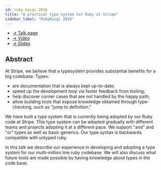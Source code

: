 ```yaml
---
id: ruby-kaigi-2018
title: "A practical type system for Ruby at Stripe"
sidebar_label: "RubyKaigi 2018"
---
```


- [→ Talk page](https://rubykaigi.org/2018/presentations/DarkDimius.html#may31)
- [→ Video](https://www.youtube.com/watch?v=eCnnBS2LXcI)
- [→ Slides](https://sorbet.run/talks/RubyKaigi2018/#/)

## Abstract

At Stripe, we believe that a typesystem provides substantial benefits for a big
codebase. Types:

- are documentation that is always kept up-to-date;
- speed up the development loop via faster feedback from tooling;
- help discover corner cases that are not handled by the happy path;
- allow building tools that expose knowledge obtained through type-checking,
  such as "jump to definition."

We have built a type system that is currently being adopted by our Ruby code at
Stripe. This type system can be adopted gradually with different teams and
projects adopting it at a different pace. We support "and" and "or" types as
well as basic generics. Our type syntax is backwards compatible with untyped
ruby.

In this talk we describe our experience in developing and adopting a type system
for our multi-million line ruby codebase. We will also discuss what future tools
are made possible by having knowledge about types in the code base.
